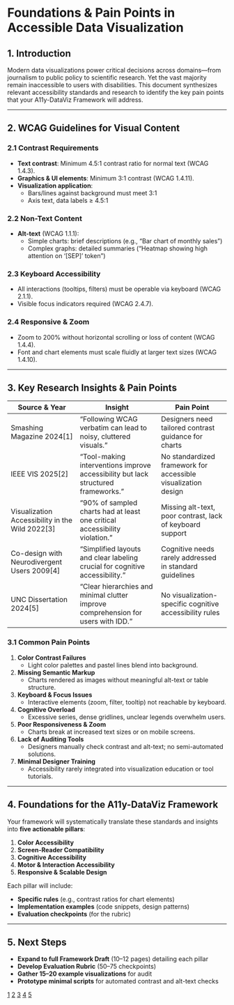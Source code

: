 # Foundations & Pain Points in Accessible Data Visualization

## 1. Introduction  
Modern data visualizations power critical decisions across domains—from journalism to public policy to scientific research. Yet the vast majority remain inaccessible to users with disabilities. This document synthesizes relevant accessibility standards and research to identify the key pain points that your A11y-DataViz Framework will address.

***

## 2. WCAG Guidelines for Visual Content

### 2.1 Contrast Requirements  
- **Text contrast**: Minimum 4.5:1 contrast ratio for normal text (WCAG 1.4.3).  
- **Graphics & UI elements**: Minimum 3:1 contrast (WCAG 1.4.11).  
- **Visualization application**:  
  - Bars/lines against background must meet 3:1  
  - Axis text, data labels ≥ 4.5:1

### 2.2 Non-Text Content  
- **Alt-text** (WCAG 1.1.1):  
  - Simple charts: brief descriptions (e.g., “Bar chart of monthly sales”)  
  - Complex graphs: detailed summaries (“Heatmap showing high attention on ‘[SEP]’ token”)  

### 2.3 Keyboard Accessibility  
- All interactions (tooltips, filters) must be operable via keyboard (WCAG 2.1.1).  
- Visible focus indicators required (WCAG 2.4.7).

### 2.4 Responsive & Zoom  
- Zoom to 200% without horizontal scrolling or loss of content (WCAG 1.4.4).  
- Font and chart elements must scale fluidly at larger text sizes (WCAG 1.4.10).

***

## 3. Key Research Insights & Pain Points

| Source & Year         | Insight                                                                        | Pain Point                                                           |
|-----------------------|--------------------------------------------------------------------------------|----------------------------------------------------------------------|
| Smashing Magazine 2024[1] | “Following WCAG verbatim can lead to noisy, cluttered visuals.”              | Designers need tailored contrast guidance for charts               |
| IEEE VIS 2025[2]    | “Tool-making interventions improve accessibility but lack structured frameworks.” | No standardized framework for accessible visualization design      |
| Visualization Accessibility in the Wild 2022[3] | “90% of sampled charts had at least one critical accessibility violation.” | Missing alt-text, poor contrast, lack of keyboard support         |
| Co-design with Neurodivergent Users 2009[4] | “Simplified layouts and clear labeling crucial for cognitive accessibility.” | Cognitive needs rarely addressed in standard guidelines            |
| UNC Dissertation 2024[5] | “Clear hierarchies and minimal clutter improve comprehension for users with IDD.” | No visualization-specific cognitive accessibility rules           |

### 3.1 Common Pain Points  
1. **Color Contrast Failures**  
   - Light color palettes and pastel lines blend into background.  
2. **Missing Semantic Markup**  
   - Charts rendered as images without meaningful alt-text or table structure.  
3. **Keyboard & Focus Issues**  
   - Interactive elements (zoom, filter, tooltip) not reachable by keyboard.  
4. **Cognitive Overload**  
   - Excessive series, dense gridlines, unclear legends overwhelm users.  
5. **Poor Responsiveness & Zoom**  
   - Charts break at increased text sizes or on mobile screens.  
6. **Lack of Auditing Tools**  
   - Designers manually check contrast and alt-text; no semi-automated solutions.  
7. **Minimal Designer Training**  
   - Accessibility rarely integrated into visualization education or tool tutorials.

***

## 4. Foundations for the A11y-DataViz Framework

Your framework will systematically translate these standards and insights into **five actionable pillars**:

1. **Color Accessibility**  
2. **Screen-Reader Compatibility**  
3. **Cognitive Accessibility**  
4. **Motor & Interaction Accessibility**  
5. **Responsive & Scalable Design**

Each pillar will include:  
- **Specific rules** (e.g., contrast ratios for chart elements)  
- **Implementation examples** (code snippets, design patterns)  
- **Evaluation checkpoints** (for the rubric)  

***

## 5. Next Steps

- **Expand to full Framework Draft** (10–12 pages) detailing each pillar  
- **Develop Evaluation Rubric** (50–75 checkpoints)  
- **Gather 15–20 example visualizations** for audit  
- **Prototype minimal scripts** for automated contrast and alt-text checks  


[1](https://www.smashingmagazine.com/2024/02/accessibility-standards-empower-better-chart-visual-design/)
[2](https://www.frank.computer/papers/2025-vis-doctoral-colloquium.pdf)
[3](https://pages.cs.wisc.edu/~yeaseulkim/assets/papers/2022_vis_designer_accessibility.pdf)
[4](https://arxiv.org/html/2408.16072v1)
[5](https://cdr.lib.unc.edu/concern/dissertations/0g354v900)